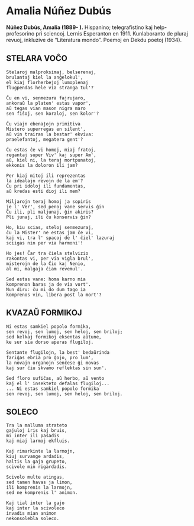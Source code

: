 # Amalia Núñez Dubús

**Núñez Dubús, Amalia (1889- ).** Hispanino; telegrafistino kaj help-profesorino pri sciencoj. Lernis Esperanton en 1911. Kunlaboranto de pluraj revuoj, inkluzive de “Literatura mondo”. Poemoj en Dekdu poetoj (1934).

## STELARA VOĈO

    Stelaroj malproksimaj, belserenaj,
    brulantaj kiel la anĝelokul',
    el kiaj florherbejoj lumoplenaj
    flugpendas hele via stranga tul'?

    Ĉu en vi, senmezura fajrujaro,
    ankoraŭ la platen' estas vapor',
    aŭ tegas vian mason nigra maro
    sen fiŝoj, sen koraloj, sen kolor'?

    Ĉu viajn ebenaĵojn primitiva
    Mistero superregas en silent',
    aŭ vin trairas la bestar' ekviva:
    praelefantoj, megatera gent'?

    Ĉu estas ĉe vi homoj, miaj fratoj,
    regantaj super Viv' kaj super Am',
    aŭ, kiel ni, la teraj mortpunatoj,
    ekkonis la doloron ili jam?

    Per kiaj mitoj ili reprezentas
    la idealajn revojn de la em'?
    Ĉu pri idoloj ili fundamentas,
    aŭ kredas esti dioj ili mem?

    Miljarojn teraj homoj ja sopiris
    je l' Ver', sed penoj vane servis ĝin
    Ĉu ili, pli maljunaj, ĝin akiris?
    Pli junaj, ili ĉu konservis ĝin?

    Ho, kiu scias, steloj senmezuraj,
    ĉu la Mister' ne estas jam ĉe vi,
    kaj vi, tra l' spacoj de l' ĉiel' lazuraj
    sciigas nin per via harmoni'!

    Ho jes! Ĉar tra ĉiela stelvizio
    rakontas vi, per via vigla brul',
    misterojn de la Ĉio kaj Nenio,
    al mi, malgaja ĉiam revemul'.

    Sed estas vane: homa karno mia
    komprenon baras ja de via vort'.
    Nun diru: ĉu mi do dum tago ia
    komprenos vin, libera post la mort'?

## KVAZAŬ FORMIKOJ

    Ni estas samkiel popolo formika,
    sen revoj, sen lumoj, sen heloj, sen briloj;
    sed kelkaj formikoj eksentas aŭtune,
    ke sur sia dorso aperas flugiloj.

    Sentante flugilojn, la best' bedaŭrinda
    fariĝas ebria pro ĝojo, pro lum',
    la novajn organojn senĉese ĝi movas
    kaj sur ĉiu skvamo reflektas sin sun'.

    Sed floro sufiĉas, aŭ herbo, aŭ vento
    kaj el l' insekteto defalas flugiloj...
    ... Ni estas samkiel popolo formika
    sen revoj, sen lumoj, sen heloj, sen briloj.

## SOLECO

    Tra la malluma strateto
    gajuloj iris kaj bruis,
    mi inter ili paŝadis
    kaj miaj larmoj ekfluis.

    Kaj rimarkinte la larmojn,
    kiuj survange ardadis,
    haltis la gaja grupeto,
    scivole min rigardadis.

    Scivolo multe atingas,
    sed tamen havas ja limon,
    ili komprenis la larmojn,
    sed ne komprenis l' animon.

    Kaj tial inter la gajo
    kaj inter la scivoleco
    invadis mian animon
    nekonsolebla soleco.
